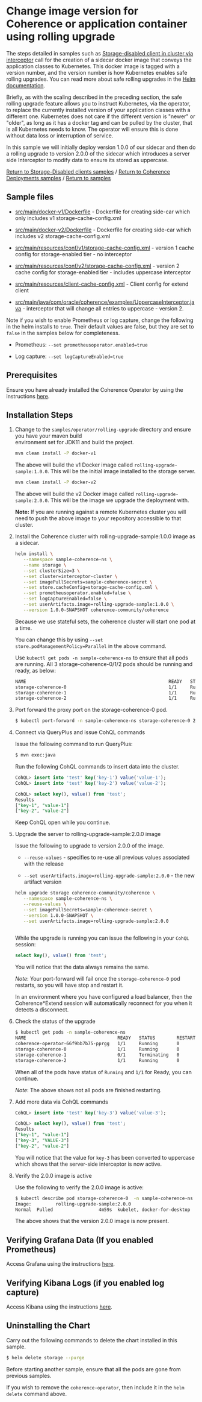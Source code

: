 # Change image version for Coherence or application container using rolling upgrade

The steps detailed in samples such as [Storage-disabled client in cluster via interceptor](../../coherence-deployments/storage-disabled/interceptor)
call for the creation of a sidecar docker image that conveys the application classes 
to Kubernetes. This docker image is tagged with a version number, and the version number 
is how Kubernetes enables safe rolling upgrades. You can read more about safe rolling upgrades 
in the [Helm documentation](https://helm.sh/docs/helm/#helm-upgrade). 

Briefly, as with the scaling described in the preceding section, the safe rolling upgrade 
feature allows you to instruct Kubernetes, via the operator, to replace the currently installed 
version of your application classes with a different one. Kubernetes does not care if the different 
version is "newer" or "older", as long as it has a docker tag and can be pulled by the cluster, 
that is all Kubernetes needs to know. The operator will ensure this is done without data loss or interruption of service.

In this sample we will initially deploy version 1.0.0 of our sidecar and then do a rolling upgrade to
version 2.0.0 of the sidecar which introduces a server side Interceptor to modify 
data to ensure its stored as uppercase. 

[Return to Storage-Disabled clients samples](../) / [Return to Coherence Deployments samples](../../) / [Return to samples](../../../README.md#list-of-samples)

## Sample files

* [src/main/docker-v1/Dockerfile](src/main/docker-v1/Dockerfile) - Dockerfile for creating side-car which only includes v1 storage-cache-config.xml

* [src/main/docker-v2/Dockerfile](src/main/docker-v2/Dockerfile) - Dockerfile for creating side-car which includes v2 storage-cache-config.xml

* [src/main/resources/conf/v1/storage-cache-config.xml](src/main/resources/conf/v1/storage-cache-config.xml) - version 1 cache config for storage-enabled tier - no interceptor 

* [src/main/resources/conf/v2/storage-cache-config.xml](src/main/resources/conf/v2/storage-cache-config.xml) - version 2 cache config for storage-enabled tier - includes uppercase interceptor  

* [src/main/resources/client-cache-config.xml](src/main/resources/client-cache-config.xml) - Client config for extend client

* [src/main/java/com/oracle/coherence/examples/UppercaseInterceptor.java](src/main/java/com/oracle/coherence/examples/UppercaseInterceptor.java) - interceptor that will change all entries to uppercase - version 2.

Note if you wish to enable Prometheus or log capture, change the following in the helm installs to `true`. Their default values are false, but they are set to `false` in the samples below for completeness.

* Prometheus: `--set prometheusoperator.enabled=true`

* Log capture: `--set logCaptureEnabled=true`

## Prerequisites

Ensure you have already installed the Coherence Operator by using the instructions [here](here).

## Installation Steps

1. Change to the `samples/operator/rolling-upgrade` directory and ensure you have your maven build     
   environment set for JDK11 and build the project.

   ```bash
   mvn clean install -P docker-v1
   ```

   The above will build the v1 Docker image called `rolling-upgrade-sample:1.0.0`. This will be the initial image installed 
   to the storage server.
   
   ```bash
   mvn clean install -P docker-v2
   ```

   The above will build the v2 Docker image called `rolling-upgrade-sample:2.0.0`. This will be the image we upgrade
   the deployment with.

   **Note:** If you are running against a remote Kubernetes cluster you will need to
   push the above image to your repository accessible to that cluster.

1. Install the Coherence cluster with rolling-upgrade-sample:1.0.0 image as a sidecar.

   ```bash
   helm install \
      --namespace sample-coherence-ns \
      --name storage \
      --set clusterSize=3 \
      --set cluster=interceptor-cluster \
      --set imagePullSecrets=sample-coherence-secret \
      --set store.cacheConfig=storage-cache-config.xml \
      --set prometheusoperator.enabled=false \
      --set logCaptureEnabled=false \
      --set userArtifacts.image=rolling-upgrade-sample:1.0.0 \
      --version 1.0.0-SNAPSHOT coherence-community/coherence
   ```

   Because we use stateful sets, the coherence cluster will start one pod at a time.
   
   You can change this by using `--set store.podManagementPolicy=Parallel` in the above command.
    
   Use `kubectl get pods -n sample-coherence-ns` to ensure that all pods are running.
   All 3 storage-coherence-0/1/2 pods should be running and ready, as below:

   ```bash
   NAME                                                     READY   STATUS    RESTARTS   AGE
   storage-coherence-0                                      1/1     Running   0          4m
   storage-coherence-1                                      1/1     Running   0          2m
   storage-coherence-2                                      1/1     Running   0          1m
   ```
   
1. Port forward the proxy port on the storage-coherence-0 pod.

   ```bash
   $ kubectl port-forward -n sample-coherence-ns storage-coherence-0 20000:20000
   ```

1. Connect via QueryPlus and issue CohQL commands

   Issue the following command to run QueryPlus:

   ```bash
   $ mvn exec:java
   ```

   Run the following CohQL commands to insert data into the cluster.

   ```sql
   CohQL> insert into 'test' key('key-1') value('value-1');
   CohQL> insert into 'test' key('key-2') value('value-2');

   CohQL> select key(), value() from 'test';
   Results
   ["key-1", "value-1"]   
   ["key-2", "value-2"]
   ```
   
   Keep CohQL open while you continue.
   
1. Upgrade the server to rolling-upgrade-sample:2.0.0 image  

   Issue the following to upgrade to version 2.0.0 of the image.
   
   * `--reuse-values` - specifies to re-use all previous values associated with the release
   
   * `--set userArtifacts.image=rolling-upgrade-sample:2.0.0` - the new artifact version

   ```bash
   helm upgrade storage coherence-community/coherence \
      --namespace sample-coherence-ns \
      --reuse-values \
      --set imagePullSecrets=sample-coherence-secret \
      --version 1.0.0-SNAPSHOT \
      --set userArtifacts.image=rolling-upgrade-sample:2.0.0   
     
   ```
   
   While the upgrade is running you can issue the following in your `CohQL` session:
   
   ```sql
   select key(), value() from 'test';
   ```
   
   You will notice that the data always remains the same.
   
   *Note*: Your port-forward will fail once the `storage-coherence-0` pod restarts, so you will have 
   stop and restart it.  
   
   In an environment where you have configured a load balancer, then the 
   Coherence*Extend session will automatically reconnect for you when it detects a disconnect.
   
1. Check the status of the upgrade

   ```bash
   $ kubectl get pods -n sample-coherence-ns
   NAME                                  READY   STATUS        RESTARTS   AGE
   coherence-operator-66f9bb7b75-pprgg   1/1     Running       0          30m
   storage-coherence-0                   1/1     Running       0          19m
   storage-coherence-1                   0/1     Terminating   0          18m
   storage-coherence-2                   1/1     Running       0          1m 
   ```
   
   When all of the pods have status of `Running` and `1/1` for Ready, you can continue.
   
   *Note*: The above shows not all pods are finished restarting.
   
1. Add more data via CohQL commands

   ```sql
   CohQL> insert into 'test' key('key-3') value('value-3');

   CohQL> select key(), value() from 'test';
   Results
   ["key-1", "value-1"]
   ["key-3", "VALUE-3"]
   ["key-2", "value-2"]
   ```    

   You will notice that the value for `key-3` has been converted to uppercase which shows that the
   server-side interceptor is now active.
 
1. Verify the 2.0.0 image is active

   Use the following to verify the 2.0.0 image is active:
   
   ```bash
   $ kubectl describe pod storage-coherence-0  -n sample-coherence-ns | grep rolling-upgrade
   Image:         rolling-upgrade-sample:2.0.0
   Normal  Pulled                 4m59s  kubelet, docker-for-desktop  Container image "rolling-upgrade-sample:2.0.0" already present on machine
   ```
   
   The above shows that the version 2.0.0 image is now present.
   
## Verifying Grafana Data (If you enabled Prometheus)

Access Grafana using the instructions [here](../../../README.md#access-grafana).

## Verifying Kibana Logs (if you enabled log capture)

Access Kibana using the instructions [here](../../../README.md#access-kibana).

## Uninstalling the Chart

Carry out the following commands to delete the chart installed in this sample.

```bash
$ helm delete storage --purge
```

Before starting another sample, ensure that all the pods are gone from previous samples.

If you wish to remove the `coherence-operator`, then include it in the `helm delete` command above.
